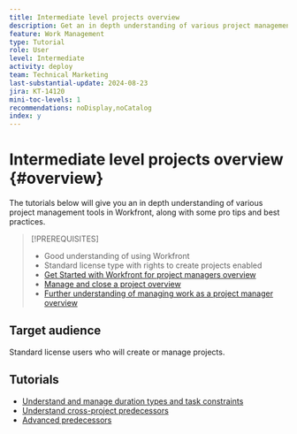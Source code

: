 ```yaml
---
title: Intermediate level projects overview
description: Get an in depth understanding of various project management tools in Workfront, along with some pro tips and best practices. 
feature: Work Management
type: Tutorial
role: User
level: Intermediate
activity: deploy
team: Technical Marketing
last-substantial-update: 2024-08-23
jira: KT-14120
mini-toc-levels: 1
recommendations: noDisplay,noCatalog
index: y
---
```


# Intermediate level projects overview {#overview}

The tutorials below will give you an in depth understanding of various project management tools in Workfront, along with some pro tips and best practices.

>[!PREREQUISITES]
>
>* Good understanding of using Workfront
>* Standard license type with rights to create projects enabled
>* [Get Started with Workfront for project managers overview](https://experienceleague.adobe.com/?recommended=Workfront-U-1-2022.1.planners)
>* [Manage and close a project overview](https://experienceleague.adobe.com/?recommended=Workfront-U-1-2022.2.planners)
>* [Further understanding of managing work as a project manager overview](https://experienceleague.adobe.com/?recommended=Workfront-U-1-2022.3.planners)

## Target audience

Standard license users who will create or manage projects.

## Tutorials

* [Understand and manage duration types and task constraints](/help/manage-work/intermediate-projects/understand-and-manage-duration-types-and-task-constraints.md)
* [Understand cross-project predecessors](/help/manage-work/intermediate-projects/understand-cross-project-predecessors.md)
* [Advanced predecessors](/help/manage-work/intermediate-projects/advanced-predecessors.md)

